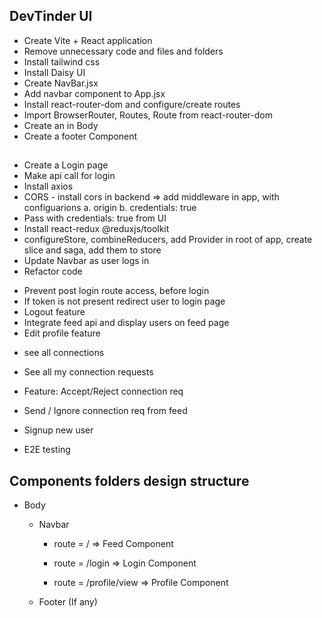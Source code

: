 ## DevTinder UI

<!-- S2 EP- 15 -->

- Create Vite + React application
- Remove unnecessary code and files and folders
- Install tailwind css
- Install Daisy UI
- Create NavBar.jsx
- Add navbar component to App.jsx
- Install react-router-dom and configure/create routes
- Import BrowserRouter, Routes, Route from react-router-dom
- Create an <Outlet /> in Body
- Create a footer Component

## <!-- S2 EP 16 -->

- Create a Login page
- Make api call for login
- Install axios
- CORS - install cors in backend => add middleware in app, with configuarions a. origin b. credentials: true
- Pass with credentials: true from UI
- Install react-redux @reduxjs/toolkit
- configureStore, combineReducers, add Provider in root of app, create slice and saga, add them to store
- Update Navbar as user logs in
- Refactor code

<!-- S2 EP 17 -->

- Prevent post login route access, before login
- If token is not present redirect user to login page
- Logout feature
- Integrate feed api and display users on feed page
- Edit profile feature
<!-- - show toast on profile edit ------------------PROGRESS------------------ -->
- see all connections
- See all my connection requests
- Feature: Accept/Reject connection req

- Send / Ignore connection req from feed
- Signup new user
- E2E testing

## Components folders design structure

- Body

  - Navbar

    - route = / => Feed Component

    - route = /login => Login Component

    - route = /profile/view => Profile Component

  - Footer (If any)
